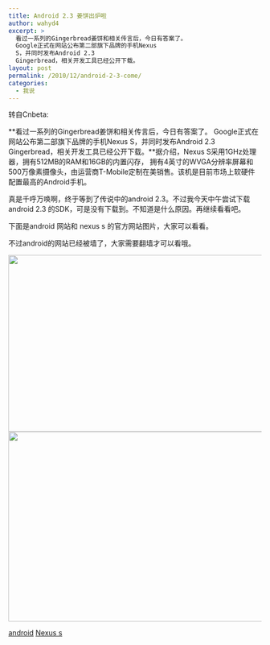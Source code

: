 ```yaml
---
title: Android 2.3 姜饼出炉啦
author: wahyd4
excerpt: >
  看过一系列的Gingerbread姜饼和相关传言后，今日有答案了。
  Google正式在网站公布第二部旗下品牌的手机Nexus
  S，并同时发布Android 2.3
  Gingerbread，相关开发工具已经公开下载。
layout: post
permalink: /2010/12/android-2-3-come/
categories:
  - 我说
---
```

转自Cnbeta:

**看过一系列的Gingerbread姜饼和相关传言后，今日有答案了。 Google正式在网站公布第二部旗下品牌的手机Nexus S，并同时发布Android 2.3 Gingerbread，相关开发工具已经公开下载。**据介绍，Nexus S采用1GHz处理器，拥有512MB的RAM和16GB的内置闪存， 拥有4英寸的WVGA分辨率屏幕和500万像素摄像头，由运营商T-Mobile定制在美销售。该机是目前市场上软硬件配置最高的Android手机。

真是千呼万唤啊，终于等到了传说中的android 2.3。不过我今天中午尝试下载android 2.3 的SDK，可是没有下载到。不知道是什么原因。再继续看看吧。

下面是android 网站和 nexus s 的官方网站图片，大家可以看看。

不过android的网站已经被墙了，大家需要翻墙才可以看哦。

[<img class="aligncenter size-full wp-image-1049" title="12-7-1_conew1" src="/images/2010/12/12-7-1_conew1.jpg" alt="" width="599" height="351" />][1][<img class="aligncenter size-full wp-image-1050" title="12-7-2_conew1" src="/images/2010/12/12-7-2_conew1.jpg" alt="" width="599" height="377" />][2]

<a href="http://www.android.com/" target="_blank">android</a> <a href="http://www.google.com/nexus/#!/index" target="_blank"> Nexus s</a>

 [1]: /images/2010/12/12-7-1_conew1.jpg
 [2]: /images/2010/12/12-7-2_conew1.jpg